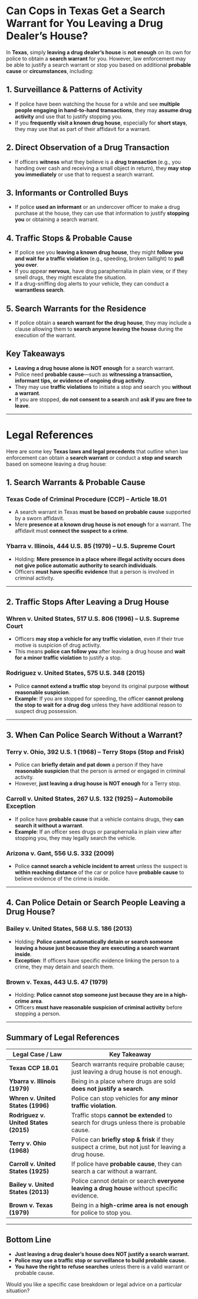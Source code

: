 # Can Cops in Texas Get a Search Warrant for You Leaving a Drug Dealer’s House?

In **Texas**, simply **leaving a drug dealer’s house** is **not enough** on its own for police to obtain a **search warrant** for you. However, law enforcement may be able to justify a search warrant or stop you based on additional **probable cause** or **circumstances**, including:

## 1. Surveillance & Patterns of Activity
- If police have been watching the house for a while and see **multiple people engaging in hand-to-hand transactions**, they may **assume drug activity** and use that to justify stopping you.
- If you **frequently visit a known drug house**, especially for **short stays**, they may use that as part of their affidavit for a warrant.

## 2. Direct Observation of a Drug Transaction
- If officers **witness** what they believe is a **drug transaction** (e.g., you handing over cash and receiving a small object in return), they **may stop you immediately** or use that to request a search warrant.

## 3. Informants or Controlled Buys
- If police **used an informant** or an undercover officer to make a drug purchase at the house, they can use that information to justify **stopping you** or obtaining a search warrant.

## 4. Traffic Stops & Probable Cause
- If police see you **leaving a known drug house**, they might **follow you and wait for a traffic violation** (e.g., speeding, broken taillight) to **pull you over**.
- If you appear **nervous**, have drug paraphernalia in plain view, or if they smell drugs, they might escalate the situation.
- If a drug-sniffing dog alerts to your vehicle, they can conduct a **warrantless search**.

## 5. Search Warrants for the Residence
- If police obtain a **search warrant for the drug house**, they may include a clause allowing them to **search anyone leaving the house** during the execution of the warrant.

## Key Takeaways
- **Leaving a drug house alone is NOT enough** for a search warrant.
- Police need **probable cause**—such as **witnessing a transaction, informant tips, or evidence of ongoing drug activity**.
- They may use **traffic violations** to initiate a stop and search you **without a warrant**.
- If you are stopped, **do not consent to a search** and **ask if you are free to leave**.

---

# Legal References

Here are some key **Texas laws and legal precedents** that outline when law enforcement can obtain a **search warrant** or conduct a **stop and search** based on someone leaving a drug house:

## 1. Search Warrants & Probable Cause
### **Texas Code of Criminal Procedure (CCP) – Article 18.01**
- A search warrant in Texas **must be based on probable cause** supported by a sworn affidavit.  
- Mere **presence at a known drug house is not enough** for a warrant. The affidavit must **connect the suspect to a crime**.

### **Ybarra v. Illinois, 444 U.S. 85 (1979)** – U.S. Supreme Court
- Holding: **Mere presence in a place where illegal activity occurs does not give police automatic authority to search individuals**.
- Officers **must have specific evidence** that a person is involved in criminal activity.

---

## 2. Traffic Stops After Leaving a Drug House
### **Whren v. United States, 517 U.S. 806 (1996)** – U.S. Supreme Court
- Officers **may stop a vehicle for any traffic violation**, even if their true motive is suspicion of drug activity.  
- This means **police can follow you** after leaving a drug house and **wait for a minor traffic violation** to justify a stop.

### **Rodriguez v. United States, 575 U.S. 348 (2015)**
- Police **cannot extend a traffic stop** beyond its original purpose **without reasonable suspicion**.  
- **Example**: If you are stopped for speeding, the officer **cannot prolong the stop to wait for a drug dog** unless they have additional reason to suspect drug possession.

---

## 3. When Can Police Search Without a Warrant?
### **Terry v. Ohio, 392 U.S. 1 (1968)** – Terry Stops (Stop and Frisk)
- Police can **briefly detain and pat down** a person if they have **reasonable suspicion** that the person is armed or engaged in criminal activity.  
- However, **just leaving a drug house is NOT enough** for a Terry stop.

### **Carroll v. United States, 267 U.S. 132 (1925)** – Automobile Exception
- If police have **probable cause** that a vehicle contains drugs, they **can search it without a warrant**.  
- **Example**: If an officer sees drugs or paraphernalia in plain view after stopping you, they may legally search the vehicle.

### **Arizona v. Gant, 556 U.S. 332 (2009)**
- Police **cannot search a vehicle incident to arrest** unless the suspect is **within reaching distance** of the car or police have **probable cause** to believe evidence of the crime is inside.

---

## 4. Can Police Detain or Search People Leaving a Drug House?
### **Bailey v. United States, 568 U.S. 186 (2013)**
- Holding: **Police cannot automatically detain or search someone leaving a house just because they are executing a search warrant inside**.  
- **Exception**: If officers have specific evidence linking the person to a crime, they may detain and search them.

### **Brown v. Texas, 443 U.S. 47 (1979)**
- Holding: **Police cannot stop someone just because they are in a high-crime area**.
- Officers **must have reasonable suspicion of criminal activity** before stopping a person.

---

## Summary of Legal References

| **Legal Case / Law** | **Key Takeaway** |
|----------------------|-----------------|
| **Texas CCP 18.01** | Search warrants require probable cause; just leaving a drug house is not enough. |
| **Ybarra v. Illinois (1979)** | Being in a place where drugs are sold **does not justify a search**. |
| **Whren v. United States (1996)** | Police can stop vehicles for **any minor traffic violation**. |
| **Rodriguez v. United States (2015)** | Traffic stops **cannot be extended** to search for drugs unless there is probable cause. |
| **Terry v. Ohio (1968)** | Police can **briefly stop & frisk** if they suspect a crime, but not just for leaving a drug house. |
| **Carroll v. United States (1925)** | If police have **probable cause**, they can search a car without a warrant. |
| **Bailey v. United States (2013)** | Police cannot detain or search **everyone leaving a drug house** without specific evidence. |
| **Brown v. Texas (1979)** | Being in a **high-crime area is not enough** for police to stop you. |

---

## Bottom Line
- **Just leaving a drug dealer’s house does NOT justify a search warrant.**
- **Police may use a traffic stop or surveillance to build probable cause.**
- **You have the right to refuse searches** unless there is a valid warrant or probable cause.

Would you like a specific case breakdown or legal advice on a particular situation?
